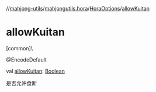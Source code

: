 //[mahjong-utils](../../../index.md)/[mahjongutils.hora](../index.md)/[HoraOptions](index.md)/[allowKuitan](allow-kuitan.md)

# allowKuitan

[common]\

@EncodeDefault

val [allowKuitan](allow-kuitan.md): [Boolean](https://kotlinlang.org/api/latest/jvm/stdlib/kotlin/-boolean/index.html)

是否允许食断
